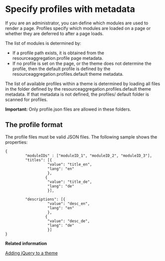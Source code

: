 # Specify profiles with metadata

If you are an administrator, you can define which modules are used to render a page. Profiles specify which modules are loaded on a page or whether they are deferred to after a page loads.

The list of modules is determined by:

-   If a profile path exists, it is obtained from the resourceaggregation.profile page metadata.
-   If no profile is set on the page, or the theme does not determine the profile, then the default profile is defined by the resourceaggregation.profiles.default theme metadata.

The list of available profiles within a theme is determined by loading all files in the folder defined by the resourceaggregation.profiles.default theme metadata. If that metadata is not defined, the profiles/ default folder is scanned for profiles.

**Important:** Only profile.json files are allowed in these folders.

## The profile format

The profile files must be valid JSON files. The following sample shows the properties:

```
{
		 "moduleIDs" : ["moduleID_1", "moduleID_2", "moduleID_3"],
		 "titles": [{
		 		   "value": "title_en",
		 		   "lang": "en"
		           },
		          {
		 		   "value": "title_de",
		 		   "lang": "de"
		           }],

		 "descriptions": [{
		 		   "value": "desc_en",
		 		   "lang": "en"
		           },
		          {
		 		   "value": "desc_de",
		 		   "lang": "de"
		           }]
}
```


**Related information**  


[Adding jQuery to a theme](../dev-theme/themeopt_jquery.md)

